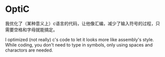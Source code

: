# OptiC
我优化了（某种意义上）c语言的代码，让他像汇编，减少了输入符号的过程，只需要空格和字母就能搞定。
                                          
I optimized (not really) c's code to let it looks more like assembly's style. While coding, you don't need to type in symbols, only using spaces and charactors are needed.
